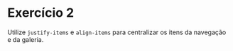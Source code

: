 # Exercício 2

Utilize `justify-items` e `align-items` para centralizar os itens da navegação e da galeria.